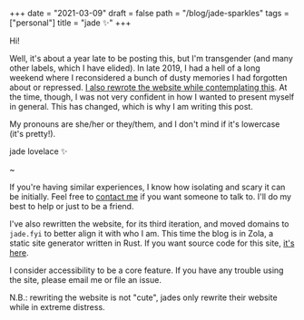 +++
date = "2021-03-09"
draft = false
path = "/blog/jade-sparkles"
tags = ["personal"]
title = "jade ✨"
+++

Hi!

Well, it's about a year late to be posting this, but I'm transgender (and
many other labels, which I have elided). In late 2019, I had a hell of a long
weekend where I reconsidered a bunch of dusty memories I had forgotten about
or repressed. [I also rewrote the website while contemplating this](/blog/rewriting-the-blog-in-gatsby/).
At the time, though, I was not very confident in how I wanted to present
myself in general. This has changed, which is why I am writing this post.

My pronouns are she/her or they/them, and I don't mind if it's lowercase (it's
pretty!).

jade lovelace ✨

~

If you're having similar experiences, I know how isolating and scary it can
be initially. Feel free to [contact me](/about) if you want someone to talk
to. I'll do my best to help or just to be a friend.

I've also rewritten the website, for its third iteration, and moved domains
to `jade.fyi` to better align it with who I am. This time the blog is in
Zola, a static site generator written in Rust. If you want source code for
this site, [it's here](https://github.com/lf-/blog).

I consider accessibility to be a core feature. If you have any trouble using
the site, please email me or file an issue.

N.B.: rewriting the website is not "cute", jades only rewrite their website
while in extreme distress.
